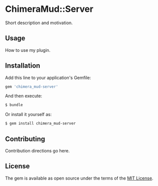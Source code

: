 # ChimeraMud::Server
Short description and motivation.

## Usage
How to use my plugin.

## Installation
Add this line to your application's Gemfile:

```ruby
gem 'chimera_mud-server'
```

And then execute:
```bash
$ bundle
```

Or install it yourself as:
```bash
$ gem install chimera_mud-server
```

## Contributing
Contribution directions go here.

## License
The gem is available as open source under the terms of the [MIT License](https://opensource.org/licenses/MIT).
